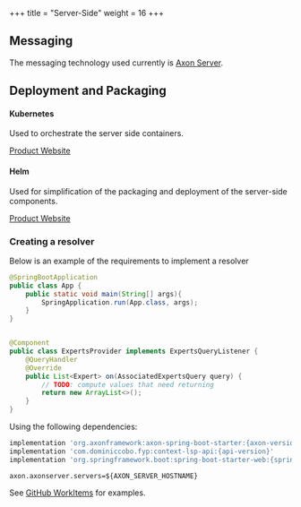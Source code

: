 +++
title = "Server-Side"
weight = 16
+++

## Messaging

The messaging technology used currently is [Axon Server](https://docs.axoniq.io/reference-guide/axon-server).

## Deployment and Packaging

 
#### Kubernetes

Used to orchestrate the server side containers.

[Product Website](https://kubernetes.io/)

#### Helm

Used for simplification of the packaging and deployment of the server-side components.

[Product Website](https://helm.sh/)

### Creating a resolver

Below is an example of the requirements to implement a resolver

```Java
@SpringBootApplication
public class App {
    public static void main(String[] args){
        SpringApplication.run(App.class, args); 
    }
}


@Component
public class ExpertsProvider implements ExpertsQueryListener {
	@QueryHandler
	@Override
	public List<Expert> on(AssociatedExpertsQuery query) {
		// TODO: compute values that need returning
		return new ArrayList<>();
	}
}
```

Using the following dependencies:

```Groovy
implementation 'org.axonframework:axon-spring-boot-starter:{axon-version}'
implementation 'com.dominiccobo.fyp:context-lsp-api:{api-version}'
implementation 'org.springframework.boot:spring-boot-starter-web:{spring-version}'
```

```properties
axon.axonserver.servers=${AXON_SERVER_HOSTNAME}
```

See [GitHub WorkItems](https://github.com/dominiccobo-fyp/github-workitems-resolver) for examples.
